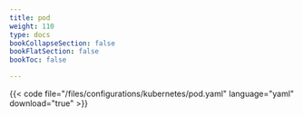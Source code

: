 ```yaml
---
title: pod
weight: 110
type: docs
bookCollapseSection: false
bookFlatSection: false
bookToc: false

---
```


{{< code file="/files/configurations/kubernetes/pod.yaml" language="yaml" download="true" >}}
